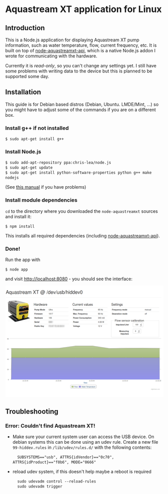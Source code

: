 Aquastream XT application for Linux
=================================

## Introduction

This is a Node.js application for displaying Aquastream XT pump information, such as water temperature, flow, current frequency, etc.
It is built on top of [node-aquastreamxt-api](https://github.com/adick/node-aquastreamxt-api), which is a native Node.js addon I wrote for communicating with the hardware.

Currently it is *read-only*, so you can't change any settings yet. I still have some problems with writing data to the device but this is planned to be supported some day.

## Installation

This guide is for Debian based distros (Debian, Ubuntu. LMDE/Mint, ...) so you might have to adjust some of the commands if you are on a different box.

### Install g++ if not installed

    $ sudo apt-get install g++


### Install Node.js

    $ sudo add-apt-repository ppa:chris-lea/node.js
    $ sudo apt-get update
    $ sudo apt-get install python-software-properties python g++ make nodejs

(See [this manual](https://github.com/joyent/node/wiki/Installing-Node.js-via-package-manager) if you have problems)


### Install module dependencies
`cd` to the directory where you downloaded the `node-aquastreamxt` sources and install it:

    $ npm install

This installs all required dependencies (including [node-aquastreamxt-api](https://github.com/adick/node-aquastreamxt-api)).


### Done!
Run the app with

    $ node app

and visit [http://localhost:8080](http://localhost:8080) - you should see the interface:

![screenshot](https://raw.githubusercontent.com/adick/node-aquastreamxt/master/screenshot.png)


## Troubleshooting

### Error: Couldn't find Aquastream XT!

* Make sure your current system user can access the USB device. On debian systems this can be done using an udev rule.
Create a new file `99-hiddev.rules` in `/lib/udev/rules.d/` with the following contents:

        SUBSYSTEMS=="usb", ATTRS{idVendor}=="0c70", ATTRS{idProduct}=="f0b6", MODE="0666"


* reload udev system, if this doesn't help maybe a reboot is required

        sudo udevadm control --reload-rules
        sudo udevadm trigger
